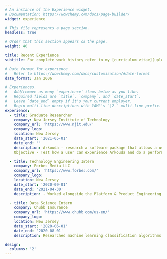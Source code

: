 ```yaml
---
# An instance of the Experience widget.
# Documentation: https://wowchemy.com/docs/page-builder/
widget: experience

# This file represents a page section.
headless: true

# Order that this section appears on the page.
weight: 40

title: Recent Experience
subtitle: For complete work history refer to my [curriculum vitae](uploads/cv.pdf).

# Date format for experience
#   Refer to https://wowchemy.com/docs/customization/#date-format
date_format: Jan 2006

# Experiences.
#   Add/remove as many `experience` items below as you like.
#   Required fields are `title`, `company`, and `date_start`.
#   Leave `date_end` empty if it's your current employer.
#   Begin multi-line descriptions with YAML's `|2-` multi-line prefix.
experience:
  - title: Graduate Researcher
    company: New Jersey Institute of Technology
    company_url: 'https://www.njit.edu/'
    company_logo:
    location: New Jersey
    date_start: '2021-05-01'
    date_end: ''
    description: Arkouda - research a software package that allows a user to interactively issue massive parallel computations on distributed data using functions and syntax that mimic NumPy,the underlying computational library used in most Python data science workflows. 
    Objective - Test how a user can experience Arkouda and do a performance comparison study.

  - title: Technology Engineering Intern
    company: Forbes Media LLC
    company_url: 'https://www.forbes.com/'
    company_logo:
    location: New Jersey
    date_start: '2020-09-01'
    date_end: '2021-04-30'
    description: - Worked alongside the Platform & Product Engineering Team on improving the in-house Content Management System. Collaborated with cross-functional teams using Jira and deliver well-documented work. Part of developing the new Mobile Application for Forbes Daily Dozen replacing the existing technology to drive more traffic

  - title: Data Science Intern
    company: Chubb Insurance
    company_url: 'https://www.chubb.com/us-en/'
    company_logo:
    location: New Jersey
    date_start: '2020-06-01'
    date_end: '2020-08-01'
    description: Researched machine learning classification algorithms best suited for text data.  Created an API that pulled pertinent information from databases, predicted sex given at birth for insurance leads, and returned a new table for their sales team. Managed project through Chubb’s enterprise GitHub and worked on an Agile software development schedule. Presented progress weekly to supervisor and larger data science team.

design:
  columns: '2'
---
```

